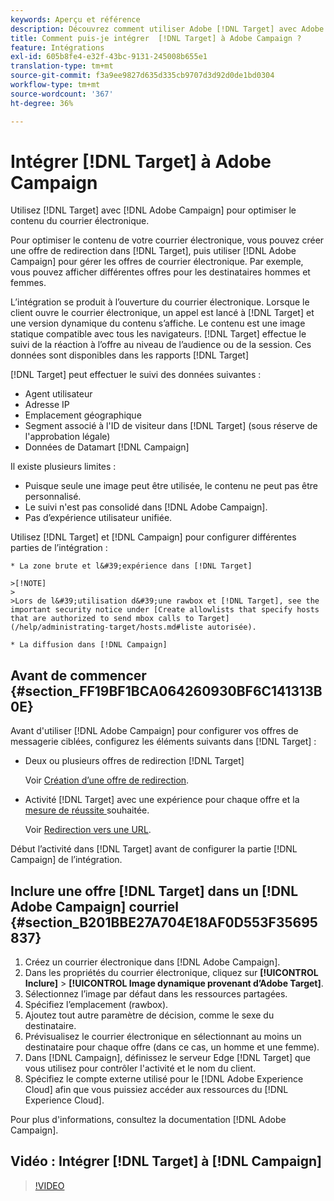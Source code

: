 ```yaml
---
keywords: Aperçu et référence
description: Découvrez comment utiliser Adobe [!DNL Target] avec Adobe Campaign pour optimiser le contenu des courriels.
title: Comment puis-je intégrer  [!DNL Target] à Adobe Campaign ?
feature: Intégrations
exl-id: 605b8fe4-e32f-43bc-9131-245008b655e1
translation-type: tm+mt
source-git-commit: f3a9ee9827d635d335cb9707d3d92d0de1bd0304
workflow-type: tm+mt
source-wordcount: '367'
ht-degree: 36%

---
```


# Intégrer [!DNL Target] à Adobe Campaign

Utilisez [!DNL Target] avec [!DNL Adobe Campaign] pour optimiser le contenu du courrier électronique.

Pour optimiser le contenu de votre courrier électronique, vous pouvez créer une offre de redirection dans [!DNL Target], puis utiliser [!DNL Adobe Campaign] pour gérer les offres de courrier électronique. Par exemple, vous pouvez afficher différentes offres pour les destinataires hommes et femmes.

L’intégration se produit à l’ouverture du courrier électronique. Lorsque le client ouvre le courrier électronique, un appel est lancé à [!DNL Target] et une version dynamique du contenu s’affiche. Le contenu est une image statique compatible avec tous les navigateurs. [!DNL Target] effectue le suivi de la réaction à l’offre au niveau de l’audience ou de la session. Ces données sont disponibles dans les rapports [!DNL Target]

[!DNL Target] peut effectuer le suivi des données suivantes :

* Agent utilisateur
* Adresse IP
* Emplacement géographique
* Segment associé à l&#39;ID de visiteur dans [!DNL Target] (sous réserve de l&#39;approbation légale)
* Données de Datamart [!DNL Campaign]

Il existe plusieurs limites :

* Puisque seule une image peut être utilisée, le contenu ne peut pas être personnalisé.
* Le suivi n&#39;est pas consolidé dans [!DNL Adobe Campaign].
* Pas d’expérience utilisateur unifiée.

Utilisez [!DNL Target] et [!DNL Campaign] pour configurer différentes parties de l’intégration :

    * La zone brute et l&#39;expérience dans [!DNL Target]
    
    >[!NOTE]
    >
    >Lors de l&#39;utilisation d&#39;une rawbox et [!DNL Target], see the important security notice under [Create allowlists that specify hosts that are authorized to send mbox calls to Target] (/help/administrating-target/hosts.md#liste autorisée).
    
    * La diffusion dans [!DNL Campaign]

## Avant de commencer {#section_FF19BF1BCA064260930BF6C141313B0E}

Avant d&#39;utiliser [!DNL Adobe Campaign] pour configurer vos offres de messagerie ciblées, configurez les éléments suivants dans [!DNL Target] :

* Deux ou plusieurs offres de redirection [!DNL Target]

   Voir [Création d’une offre de redirection](/help/c-experiences/c-manage-content/offer-redirect.md).

* Activité [!DNL Target] avec une expérience pour chaque offre et la [mesure de réussite ](/help/c-activities/r-success-metrics/success-metrics.md) souhaitée.

   Voir [Redirection vers une URL](/help/c-experiences/c-visual-experience-composer/redirect-offer.md).

Début l’activité dans [!DNL Target] avant de configurer la partie [!DNL Campaign] de l’intégration.

## Inclure une offre [!DNL Target] dans un [!DNL Adobe Campaign] courriel {#section_B201BBE27A704E18AF0D553F35695837}

1. Créez un courrier électronique dans [!DNL Adobe Campaign].
1. Dans les propriétés du courrier électronique, cliquez sur **[!UICONTROL Inclure]** > **[!UICONTROL Image dynamique provenant d’Adobe Target]**.
1. Sélectionnez l’image par défaut dans les ressources partagées.
1. Spécifiez l’emplacement (rawbox).
1. Ajoutez tout autre paramètre de décision, comme le sexe du destinataire.
1. Prévisualisez le courrier électronique en sélectionnant au moins un destinataire pour chaque offre (dans ce cas, un homme et une femme).
1. Dans [!DNL Campaign], définissez le serveur Edge [!DNL Target] que vous utilisez pour contrôler l&#39;activité et le nom du client.
1. Spécifiez le compte externe utilisé pour le [!DNL Adobe Experience Cloud] afin que vous puissiez accéder aux ressources du [!DNL Experience Cloud].

Pour plus d&#39;informations, consultez la documentation [!DNL Adobe Campaign].

## Vidéo : Intégrer [!DNL Target] à [!DNL Campaign]

>[!VIDEO](https://video.tv.adobe.com/v/35149)
